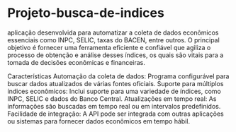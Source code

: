 # Projeto-busca-de-indices
aplicação desenvolvida para automatizar a coleta de dados econômicos essenciais como INPC, SELIC, taxas do BACEN, entre outros. O principal objetivo é fornecer uma ferramenta eficiente e confiável que agiliza o processo de obtenção e análise desses índices, os quais são vitais para a tomada de decisões econômicas e financeiras.

Características
Automação da coleta de dados: Programa configurável para buscar dados atualizados de várias fontes oficiais.
Suporte para múltiplos índices econômicos: Inclui suporte para uma variedade de índices, como INPC, SELIC e dados do Banco Central.
Atualizações em tempo real: As informações são buscadas em tempo real ou em intervalos predefinidos.
Facilidade de integração: A API pode ser integrada com outras aplicações ou sistemas para fornecer dados econômicos em tempo hábil.
